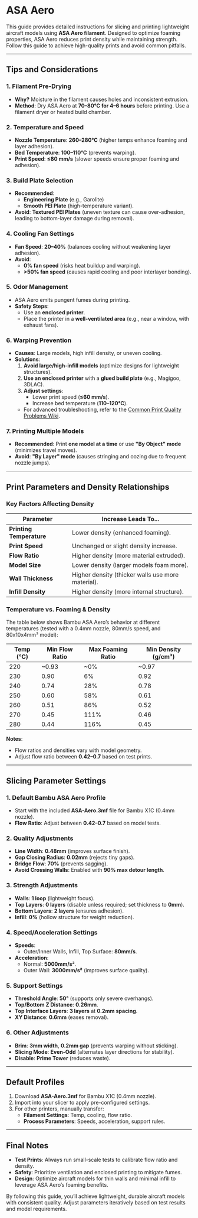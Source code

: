 # ASA Aero

This guide provides detailed instructions for slicing and printing lightweight aircraft models using **ASA Aero filament**. Designed to optimize foaming properties, ASA Aero reduces print density while maintaining strength. Follow this guide to achieve high-quality prints and avoid common pitfalls.  

---

## **Tips and Considerations**  

### **1. Filament Pre-Drying**  
- **Why?** Moisture in the filament causes holes and inconsistent extrusion.  
- **Method**: Dry ASA Aero at **70–80°C for 4–6 hours** before printing. Use a filament dryer or heated build chamber.  

### **2. Temperature and Speed**  
- **Nozzle Temperature**: **260–280°C** (higher temps enhance foaming and layer adhesion).  
- **Bed Temperature**: **100–110°C** (prevents warping).  
- **Print Speed**: **≤80 mm/s** (slower speeds ensure proper foaming and adhesion).  

### **3. Build Plate Selection**  
- **Recommended**:  
  - **Engineering Plate** (e.g., Garolite)  
  - **Smooth PEI Plate** (high-temperature variant).  
- **Avoid**: **Textured PEI Plates** (uneven texture can cause over-adhesion, leading to bottom-layer damage during removal).  

### **4. Cooling Fan Settings**  
- **Fan Speed**: **20–40%** (balances cooling without weakening layer adhesion).  
- **Avoid**:  
  - **0% fan speed** (risks heat buildup and warping).  
  - **>50% fan speed** (causes rapid cooling and poor interlayer bonding).  

### **5. Odor Management**  
- ASA Aero emits pungent fumes during printing.  
- **Safety Steps**:  
  - Use an **enclosed printer**.  
  - Place the printer in a **well-ventilated area** (e.g., near a window, with exhaust fans).  

### **6. Warping Prevention**  
- **Causes**: Large models, high infill density, or uneven cooling.  
- **Solutions**:  
  1. **Avoid large/high-infill models** (optimize designs for lightweight structures).  
  2. **Use an enclosed printer** with a **glued build plate** (e.g., Magigoo, 3DLAC).  
  3. **Adjust settings**:  
     - Lower print speed (**≤60 mm/s**).  
     - Increase bed temperature (**110–120°C**).  
  - For advanced troubleshooting, refer to the [Common Print Quality Problems Wiki](#).  

### **7. Printing Multiple Models**  
- **Recommended**: Print **one model at a time** or use **"By Object" mode** (minimizes travel moves).  
- **Avoid**: **"By Layer" mode** (causes stringing and oozing due to frequent nozzle jumps).  

---

## **Print Parameters and Density Relationships**  

### **Key Factors Affecting Density**  
| Parameter              | Increase Leads To...       |  
|-------------------------|-----------------------------|  
| **Printing Temperature** | Lower density (enhanced foaming). |  
| **Print Speed**          | Unchanged or slight density increase. |  
| **Flow Ratio**           | Higher density (more material extruded). |  
| **Model Size**           | Lower density (larger models foam more). |  
| **Wall Thickness**       | Higher density (thicker walls use more material). |  
| **Infill Density**       | Higher density (more internal structure). |  

### **Temperature vs. Foaming & Density**  
The table below shows Bambu ASA Aero’s behavior at different temperatures (tested with a 0.4mm nozzle, 80mm/s speed, and 80x10x4mm³ model):  

| Temp (°C) | Min Flow Ratio | Max Foaming Ratio | Min Density (g/cm³) |  
|-----------|----------------|--------------------|----------------------|  
| 220       | ~0.93          | ~0%                | ~0.97                |  
| 230       | 0.90           | 6%                 | 0.92                 |  
| 240       | 0.74           | 28%                | 0.78                 |  
| 250       | 0.60           | 58%                | 0.61                 |  
| 260       | 0.51           | 86%                | 0.52                 |  
| 270       | 0.45           | 111%               | 0.46                 |  
| 280       | 0.44           | 116%               | 0.45                 |  

**Notes**:  
- Flow ratios and densities vary with model geometry.  
- Adjust flow ratio between **0.42–0.7** based on test prints.  

---

## **Slicing Parameter Settings**  

### **1. Default Bambu ASA Aero Profile**  
- Start with the included **ASA-Aero.3mf** file for Bambu X1C (0.4mm nozzle).  
- **Flow Ratio**: Adjust between **0.42–0.7** based on model tests.  

### **2. Quality Adjustments**  
- **Line Width**: **0.48mm** (improves surface finish).  
- **Gap Closing Radius**: **0.02mm** (rejects tiny gaps).  
- **Bridge Flow**: **70%** (prevents sagging).  
- **Avoid Crossing Walls**: Enabled with **90% max detour length**.  

### **3. Strength Adjustments**  
- **Walls**: **1 loop** (lightweight focus).  
- **Top Layers**: **0 layers** (disable unless required; set thickness to **0mm**).  
- **Bottom Layers**: **2 layers** (ensures adhesion).  
- **Infill**: **0%** (hollow structure for weight reduction).  

### **4. Speed/Acceleration Settings**  
- **Speeds**:  
  - Outer/Inner Walls, Infill, Top Surface: **80mm/s**.  
- **Acceleration**:  
  - Normal: **5000mm/s²**.  
  - Outer Wall: **3000mm/s²** (improves surface quality).  

### **5. Support Settings**  
- **Threshold Angle**: **50°** (supports only severe overhangs).  
- **Top/Bottom Z Distance**: **0.26mm**.  
- **Top Interface Layers**: **3 layers** at **0.2mm spacing**.  
- **XY Distance**: **0.6mm** (eases removal).  

### **6. Other Adjustments**  
- **Brim**: **3mm width**, **0.2mm gap** (prevents warping without sticking).  
- **Slicing Mode**: **Even-Odd** (alternates layer directions for stability).  
- **Disable**: **Prime Tower** (reduces waste).  

---

## **Default Profiles**  
1. Download **ASA-Aero.3mf** for Bambu X1C (0.4mm nozzle).  
2. Import into your slicer to apply pre-configured settings.  
3. For other printers, manually transfer:  
   - **Filament Settings**: Temp, cooling, flow ratio.  
   - **Process Parameters**: Speeds, acceleration, support rules.  

---

## **Final Notes**  
- **Test Prints**: Always run small-scale tests to calibrate flow ratio and density.  
- **Safety**: Prioritize ventilation and enclosed printing to mitigate fumes.  
- **Design**: Optimize aircraft models for thin walls and minimal infill to leverage ASA Aero’s foaming benefits.  

By following this guide, you’ll achieve lightweight, durable aircraft models with consistent quality. Adjust parameters iteratively based on test results and model requirements.